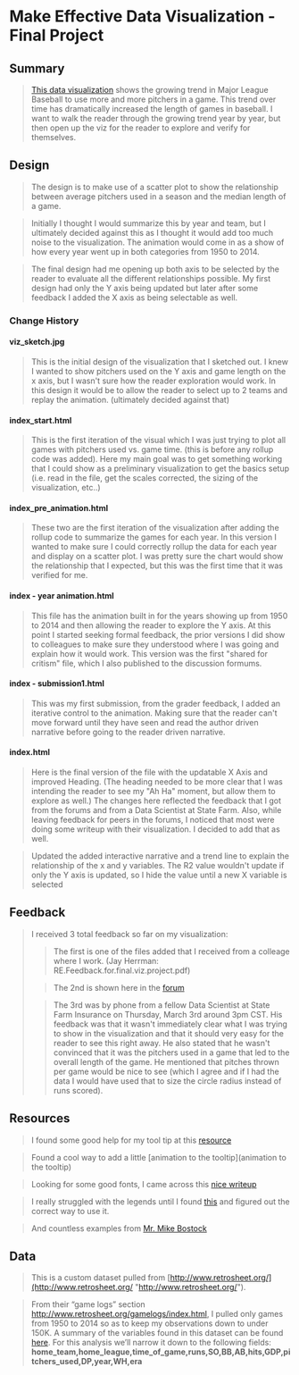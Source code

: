 # Make Effective Data Visualization - Final Project
## Summary
>[This data visualization](http://bl.ocks.org/jkbowle/raw/73c5a7abdb0993a08972/ "final version") shows the growing trend in Major League Baseball to use more and more pitchers in a game.  This trend over time has dramatically increased the length of games in baseball.  I want to walk the reader through the growing trend year by year, but then open up the viz for the reader to explore and verify for themselves.

## Design
> The design is to make use of a scatter plot to show the relationship between average pitchers used in a season and the median length of a game.

> Initially I thought I would summarize this by year and team, but I ultimately decided against this as I thought it would add too much noise to the visualization.  The animation would come in as a show of how every year went up in both categories from 1950 to 2014.

> The final design had me opening up both axis to be selected by the reader to evaluate all the different relationships possible.  My first design had only the Y axis being updated but later after some feedback I added the X axis as being selectable as well.

### Change History
#### viz_sketch.jpg
> This is the initial design of the visualization that I sketched out.  I knew I wanted to show pitchers used on the Y axis and game length on the x axis, but I wasn't sure how the reader exploration would work.  In this design it would be to allow the reader to select up to 2 teams and replay the animation.  (ultimately decided against that)

#### index_start.html
> This is the first iteration of the visual which I was just trying to plot all games with pitchers used vs. game time. (this is before any rollup code was added).  Here my main goal was to get something working that I could show as a preliminary visualization to get the basics setup (i.e. read in the file, get the scales corrected, the sizing of the visualization, etc..)

#### index_pre_animation.html
> These two are the first iteration of the visualization after adding the rollup code to summarize the games for each year.  In this version I wanted to make sure I could correctly rollup the data for each year and display on a scatter plot.  I was pretty sure the chart would show the relationship that I expected, but this was the first time that it was verified for me.

#### index - year animation.html
> This file has the animation built in for the years showing up from 1950 to 2014 and then allowing the reader to explore the Y axis.  At this point I started seeking formal feedback, the prior versions I did show to colleagues to make sure they understood where I was going and explain how it would work.  This version was the first "shared for critism" file, which I also published to the discussion formums.

#### index - submission1.html
> This was my first submission, from the grader feedback, I added an iterative control to the animation.  Making sure that the reader can't move forward until they have seen and read the author driven narrative before going to the reader driven narrative.

#### index.html
> Here is the final version of the file with the updatable X Axis and improved Heading.  (The heading needed to be more clear that I was intending the reader to see my "Ah Ha" moment, but allow them to explore as well.)  The changes here reflected the feedback that I got from the forums and from a Data Scientist at State Farm.  Also, while leaving feedback for peers in the forums, I noticed that most were doing some writeup with their visualization.  I decided to add that as well.

> Updated the added interactive narrative and a trend line to explain the relationship of the x and y variables.  The R2 value wouldn't update if only the Y axis is updated, so I hide the value until a new X variable is selected

## Feedback
> I received 3 total feedback so far on my visualization:  
> > The first is one of the files added that I received from a colleage where I work. (Jay Herrman: RE.Feedback.for.final.viz.project.pdf)
>
> > The 2nd is shown here in the [forum](https://discussions.udacity.com/t/final-project-feedback-mlb-game-length/159600 "feedback")
>
> > The 3rd was by phone from a fellow Data Scientist at State Farm Insurance on Thursday, March 3rd around 3pm CST.  His feedback was that it wasn't immediately clear what I was trying to show in the visualization and that it should very easy for the reader to see this right away.  He also stated that he wasn't convinced that it was the pitchers used in a game that led to the overall length of the game.  He mentioned that pitches thrown per game would be nice to see (which I agree and if I had the data I would have used that to size the circle radius instead of runs scored).  

## Resources
> I found some good help for my tool tip at this [resource](http://bl.ocks.org/Caged/6476579 "Gist D3-Tip example")

> Found a cool way to add a little [animation to the tooltip](animation to the tooltip)

> Looking for some good fonts, I came across this [nice writeup](http://www.webdesigndev.com/16-gorgeous-web-safe-fonts-to-use-with-css/)

>  I really struggled with the legends until I found [this](http://d3-legend.susielu.com/ "D3 Legend") and figured out the correct way to use it.

> And countless examples from [Mr. Mike Bostock](https://bost.ocks.org/mike/)

## Data 
>This is a custom dataset pulled from [http://www.retrosheet.org/](http://www.retrosheet.org/ "http://www.retrosheet.org/").

>From their “game logs” section http://www.retrosheet.org/gamelogs/index.html, I pulled only games from 1950 to 2014 so as to keep my observations down to under 150K. A summary of the variables found in this dataset can be found [here](http://www.retrosheet.org/gamelogs/glfields.txt "game data fields"). For this analysis we’ll narrow it down to the following fields:
<strong>home_team,home_league,time_of_game,runs,SO,BB,AB,hits,GDP,pitchers_used,DP,year,WH,era</strong>
